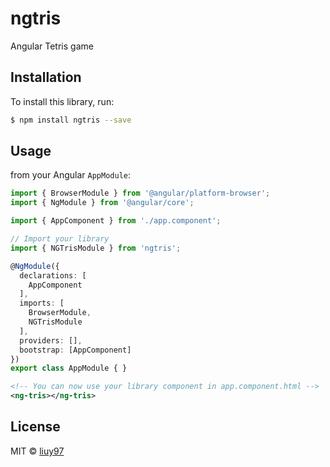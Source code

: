 # ngtris
Angular Tetris game

## Installation
To install this library, run:

```bash
$ npm install ngtris --save
```

## Usage
from your Angular `AppModule`:

```typescript
import { BrowserModule } from '@angular/platform-browser';
import { NgModule } from '@angular/core';

import { AppComponent } from './app.component';

// Import your library
import { NGTrisModule } from 'ngtris';

@NgModule({
  declarations: [
    AppComponent
  ],
  imports: [
    BrowserModule,
    NGTrisModule
  ],
  providers: [],
  bootstrap: [AppComponent]
})
export class AppModule { }
```

```xml
<!-- You can now use your library component in app.component.html -->
<ng-tris></ng-tris>
```

## License

MIT © [liuy97](liuy97@gmail.com)
